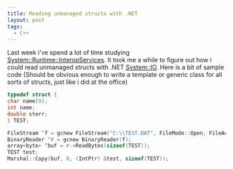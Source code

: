 ```yaml
---
title: Reading unmanaged structs with .NET
layout: post
tags:
  - C++
---
```

Last week i've spend a lot of time studying [System::Runtime::InteropServices](http://msdn.microsoft.com/library/default.asp?url=/library/en-us/cpref/html/frlrfSystemRuntimeInteropServices.asp). It took me a while to figure out how i could read unmanaged structs with .NET [System::IO](http://msdn.microsoft.com/library/default.asp?url=/library/en-us/cpref/html/frlrfsystemio.asp). Here is a bit of sample code (Should be obvious enough to write a template or generic class for all sorts of structs, just like i did at the office)

```cpp
typedef struct {
char name[9];
int name;
double sterr;
} TEST;

FileStream ^f = gcnew FileStream("C:\\TEST.DAT", FileMode::Open, FileAccess::ReadWrite);
BinaryReader ^r = gcnew BinaryReader(f);
array<byte> ^buf = r->ReadBytes(sizeof(TEST));
TEST test;
Marshal::Copy(buf, 0, (IntPtr) &test, sizeof(TEST));
```
